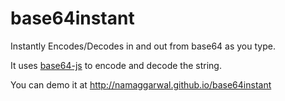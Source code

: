 # base64instant
Instantly Encodes/Decodes in and out from base64 as you type.

It uses [base64-js](https://github.com/dankogai/js-base64) to encode and decode the string.

You can demo it at http://namaggarwal.github.io/base64instant
